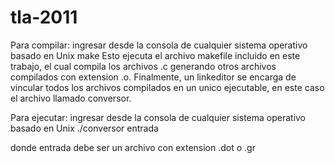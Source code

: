 tla-2011
========

Para compilar:
ingresar desde la consola de cualquier sistema operativo basado en Unix
make
Esto ejecuta el archivo makefile incluido en este trabajo, el cual compila los
archivos .c generando otros archivos compilados con extension .o. Finalmente,
un linkeditor se encarga de vincular todos los archivos compilados en un
unico ejecutable, en este caso el archivo llamado conversor.


Para ejecutar:
ingresar desde la consola de cualquier sistema operativo basado en Unix
./conversor entrada

donde entrada debe ser un archivo con extension .dot o .gr